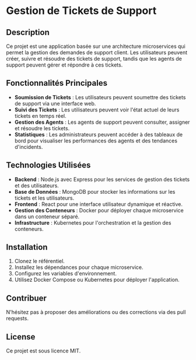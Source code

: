 # Gestion de Tickets de Support

## Description
Ce projet est une application basée sur une architecture microservices qui permet la gestion des demandes de support client. Les utilisateurs peuvent créer, suivre et résoudre des tickets de support, tandis que les agents de support peuvent gérer et répondre à ces tickets.

## Fonctionnalités Principales
- **Soumission de Tickets** : Les utilisateurs peuvent soumettre des tickets de support via une interface web.
- **Suivi des Tickets** : Les utilisateurs peuvent voir l'état actuel de leurs tickets en temps réel.
- **Gestion des Agents** : Les agents de support peuvent consulter, assigner et résoudre les tickets.
- **Statistiques** : Les administrateurs peuvent accéder à des tableaux de bord pour visualiser les performances des agents et des tendances d'incidents.

## Technologies Utilisées
- **Backend** : Node.js avec Express pour les services de gestion des tickets et des utilisateurs.
- **Base de Données** : MongoDB pour stocker les informations sur les tickets et les utilisateurs.
- **Frontend** : React pour une interface utilisateur dynamique et réactive.
- **Gestion des Conteneurs** : Docker pour déployer chaque microservice dans un conteneur séparé.
- **Infrastructure** : Kubernetes pour l'orchestration et la gestion des conteneurs.

## Installation
1. Clonez le référentiel.
2. Installez les dépendances pour chaque microservice.
3. Configurez les variables d'environnement.
4. Utilisez Docker Compose ou Kubernetes pour déployer l'application.

## Contribuer
N'hésitez pas à proposer des améliorations ou des corrections via des pull requests.

## License
Ce projet est sous licence MIT.